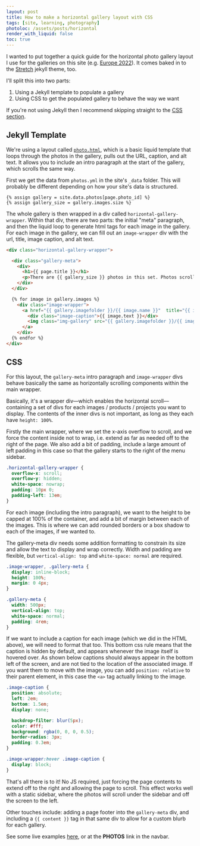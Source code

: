 ```yaml
---
layout: post
title: How to make a horizontal gallery layout with CSS
tags: [site, learning, photography]
photoloc: /assets/posts/horizontal
render_with_liquid: false
toc: true
---
```


I wanted to put together a quick guide for the horizontal photo gallery layout I use for the galleries on this site (e.g. [Europe 2022](https://ben.report/photos/euro)). It comes baked in to the [Stretch](https://stretch.ben.report/) jekyll theme, too.

I'll split this into two parts:
1. Using a Jekyll template to populate a gallery
2. Using CSS to get the populated gallery to behave the way we want

If you're not using Jekyll then I recommend skipping straight to the [CSS section](/posts/horizontal-gallery#css).


## Jekyll Template

We're using a layout called [`photo.html`](https://github.com/penborter/ben-report/blob/main/_layouts/photo.html), which is a basic liquid template that loops through the photos in the gallery, pulls out the URL, caption, and alt text. It allows you to include an intro paragraph at the start of the gallery, which scrolls the same way. 

First we get the data from `photos.yml` in the site's `_data` folder. This will probably be different depending on how your site's data is structured.

```liquid
{% assign gallery = site.data.photos[page.photo_id] %}
{% assign gallery_size = gallery.images.size %}
```

The whole gallery is then wrapped in a div called `horizontal-gallery-wrapper`. Within that div, there are two parts: the initial "meta" paragraph, and then the liquid loop to generate html tags for each image in the gallery. For each image in the gallery, we can fill out an `image-wrapper` div with the url, title, image caption, and alt text.

```html
<div class="horizontal-gallery-wrapper">

  <div class="gallery-meta">
    <div>
      <h1>{{ page.title }}</h1>
      <p>There are {{ gallery_size }} photos in this set. Photos scroll horizontally (hold Shift and scroll with a mousewheel). 👉</p>
    </div>
  </div>

  {% for image in gallery.images %}
    <div class="image-wrapper">
      <a href="{{ gallery.imagefolder }}/{{ image.name }}"  title="{{ image.text}}">
        <div class="image-caption">{{ image.text }}</div>
        <img class="img-gallery" src="{{ gallery.imagefolder }}/{{ image.thumb }}" alt="{{ image.text }}" loading="lazy">
      </a>
    </div>
  {% endfor %}
</div>
```
## CSS
For this layout, the `gallery-meta` intro paragraph and `image-wrapper` divs behave basically the same as horizontally scrolling components within the main wrapper.

Basically, it's a wrapper div––which enables the horizontal scroll––containing a set of divs for each images / products / projects you want to display. The contents of the inner divs is not important, as long as they each have `height: 100%`.

Firstly the main wrapper, where we set the x-axis overflow to scroll, and we force the content inside not to wrap, i.e. extend as far as needed off to the right of the page. We also add a bit of padding, include a large amount of left padding in this case so that the gallery starts to the right of the menu sidebar.

```scss
.horizontal-gallery-wrapper {
  overflow-x: scroll;
  overflow-y: hidden;
  white-space: nowrap;
  padding: 10px 0;
  padding-left: 13em;
}
```

For each image (including the intro paragraph), we want to the height to be capped at 100% of the container, and add a bit of margin between each of the images. This is where we can add rounded borders or a box shadow to each of the images, if we wanted to.

The gallery-meta div needs some addition formatting to constrain its size and allow the text to display and wrap correctly. Width and padding are flexible, but `vertical-align: top` and `white-space: normal` are required.

```scss
.image-wrapper, .gallery-meta {
  display: inline-block;
  height: 100%;
  margin: 0 4px;
}

.gallery-meta {
  width: 500px;
  vertical-align: top;
  white-space: normal;
  padding: 4rem;
}
```

If we want to include a caption for each image (which we did in the HTML above), we will need to format that too. This bottom css rule means that the caption is hidden by default, and appears whenever the image itself is hovered over. As shown below captions should always appear in the bottom left of the screen, and are not tied to the location of the associated image. If you want them to move with the image, you can add `position: relative` to their parent element, in this case the `<a>` tag actually linking to the image.

```scss
.image-caption {
  position: absolute;
  left: 2em;
  bottom: 1.5em;
  display: none;

  backdrop-filter: blur(5px);
  color: #fff;
  background: rgba(0, 0, 0, 0.5);
  border-radius: 3px;
  padding: 0.3em;
}

.image-wrapper:hover .image-caption {
  display: block;
}
```

That's all there is to it! No JS required, just forcing the page contents to extend off to the right and allowing the page to scroll. This effect works well with a static sidebar, where the photos will scroll under the sidebar and off the screen to the left. 

Other touches include: adding a page footer into the `gallery-meta` div, and including a `{{ content }}` tag in that same div to allow for a custom blurb for each gallery. 

See some live examples [here](https://ben.report/photos), or at the **PHOTOS** link in the navbar.